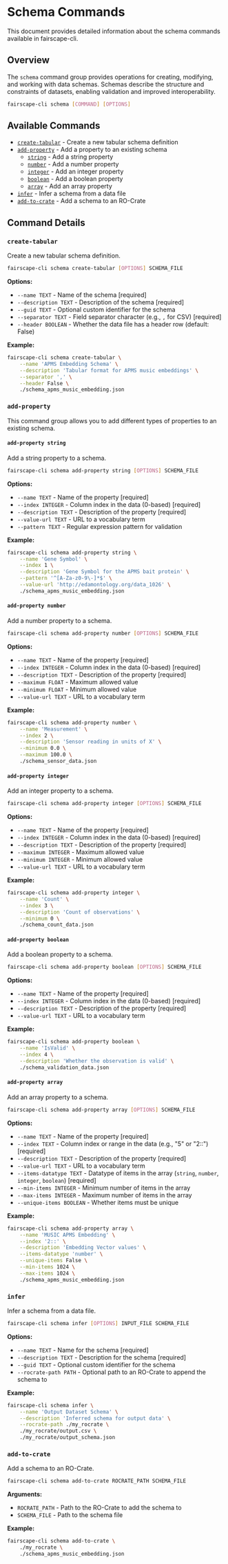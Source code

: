 # Schema Commands

This document provides detailed information about the schema commands available in fairscape-cli.

## Overview

The `schema` command group provides operations for creating, modifying, and working with data schemas. Schemas describe the structure and constraints of datasets, enabling validation and improved interoperability.

```bash
fairscape-cli schema [COMMAND] [OPTIONS]
```

## Available Commands

- [`create-tabular`](#create-tabular) - Create a new tabular schema definition
- [`add-property`](#add-property) - Add a property to an existing schema
  - [`string`](#add-property-string) - Add a string property
  - [`number`](#add-property-number) - Add a number property
  - [`integer`](#add-property-integer) - Add an integer property
  - [`boolean`](#add-property-boolean) - Add a boolean property
  - [`array`](#add-property-array) - Add an array property
- [`infer`](#infer) - Infer a schema from a data file
- [`add-to-crate`](#add-to-crate) - Add a schema to an RO-Crate

## Command Details

### `create-tabular`

Create a new tabular schema definition.

```bash
fairscape-cli schema create-tabular [OPTIONS] SCHEMA_FILE
```

**Options:**

- `--name TEXT` - Name of the schema [required]
- `--description TEXT` - Description of the schema [required]
- `--guid TEXT` - Optional custom identifier for the schema
- `--separator TEXT` - Field separator character (e.g., `,` for CSV) [required]
- `--header BOOLEAN` - Whether the data file has a header row (default: False)

**Example:**

```bash
fairscape-cli schema create-tabular \
    --name 'APMS Embedding Schema' \
    --description 'Tabular format for APMS music embeddings' \
    --separator ',' \
    --header False \
    ./schema_apms_music_embedding.json
```

### `add-property`

This command group allows you to add different types of properties to an existing schema.

#### `add-property string`

Add a string property to a schema.

```bash
fairscape-cli schema add-property string [OPTIONS] SCHEMA_FILE
```

**Options:**

- `--name TEXT` - Name of the property [required]
- `--index INTEGER` - Column index in the data (0-based) [required]
- `--description TEXT` - Description of the property [required]
- `--value-url TEXT` - URL to a vocabulary term
- `--pattern TEXT` - Regular expression pattern for validation

**Example:**

```bash
fairscape-cli schema add-property string \
    --name 'Gene Symbol' \
    --index 1 \
    --description 'Gene Symbol for the APMS bait protein' \
    --pattern '^[A-Za-z0-9\-]*$' \
    --value-url 'http://edamontology.org/data_1026' \
    ./schema_apms_music_embedding.json
```

#### `add-property number`

Add a number property to a schema.

```bash
fairscape-cli schema add-property number [OPTIONS] SCHEMA_FILE
```

**Options:**

- `--name TEXT` - Name of the property [required]
- `--index INTEGER` - Column index in the data (0-based) [required]
- `--description TEXT` - Description of the property [required]
- `--maximum FLOAT` - Maximum allowed value
- `--minimum FLOAT` - Minimum allowed value
- `--value-url TEXT` - URL to a vocabulary term

**Example:**

```bash
fairscape-cli schema add-property number \
    --name 'Measurement' \
    --index 2 \
    --description 'Sensor reading in units of X' \
    --minimum 0.0 \
    --maximum 100.0 \
    ./schema_sensor_data.json
```

#### `add-property integer`

Add an integer property to a schema.

```bash
fairscape-cli schema add-property integer [OPTIONS] SCHEMA_FILE
```

**Options:**

- `--name TEXT` - Name of the property [required]
- `--index INTEGER` - Column index in the data (0-based) [required]
- `--description TEXT` - Description of the property [required]
- `--maximum INTEGER` - Maximum allowed value
- `--minimum INTEGER` - Minimum allowed value
- `--value-url TEXT` - URL to a vocabulary term

**Example:**

```bash
fairscape-cli schema add-property integer \
    --name 'Count' \
    --index 3 \
    --description 'Count of observations' \
    --minimum 0 \
    ./schema_count_data.json
```

#### `add-property boolean`

Add a boolean property to a schema.

```bash
fairscape-cli schema add-property boolean [OPTIONS] SCHEMA_FILE
```

**Options:**

- `--name TEXT` - Name of the property [required]
- `--index INTEGER` - Column index in the data (0-based) [required]
- `--description TEXT` - Description of the property [required]
- `--value-url TEXT` - URL to a vocabulary term

**Example:**

```bash
fairscape-cli schema add-property boolean \
    --name 'IsValid' \
    --index 4 \
    --description 'Whether the observation is valid' \
    ./schema_validation_data.json
```

#### `add-property array`

Add an array property to a schema.

```bash
fairscape-cli schema add-property array [OPTIONS] SCHEMA_FILE
```

**Options:**

- `--name TEXT` - Name of the property [required]
- `--index TEXT` - Column index or range in the data (e.g., "5" or "2::") [required]
- `--description TEXT` - Description of the property [required]
- `--value-url TEXT` - URL to a vocabulary term
- `--items-datatype TEXT` - Datatype of items in the array (`string`, `number`, `integer`, `boolean`) [required]
- `--min-items INTEGER` - Minimum number of items in the array
- `--max-items INTEGER` - Maximum number of items in the array
- `--unique-items BOOLEAN` - Whether items must be unique

**Example:**

```bash
fairscape-cli schema add-property array \
    --name 'MUSIC APMS Embedding' \
    --index '2::' \
    --description 'Embedding Vector values' \
    --items-datatype 'number' \
    --unique-items False \
    --min-items 1024 \
    --max-items 1024 \
    ./schema_apms_music_embedding.json
```

### `infer`

Infer a schema from a data file.

```bash
fairscape-cli schema infer [OPTIONS] INPUT_FILE SCHEMA_FILE
```

**Options:**

- `--name TEXT` - Name for the schema [required]
- `--description TEXT` - Description for the schema [required]
- `--guid TEXT` - Optional custom identifier for the schema
- `--rocrate-path PATH` - Optional path to an RO-Crate to append the schema to

**Example:**

```bash
fairscape-cli schema infer \
    --name 'Output Dataset Schema' \
    --description 'Inferred schema for output data' \
    --rocrate-path ./my_rocrate \
    ./my_rocrate/output.csv \
    ./my_rocrate/output_schema.json
```

### `add-to-crate`

Add a schema to an RO-Crate.

```bash
fairscape-cli schema add-to-crate ROCRATE_PATH SCHEMA_FILE
```

**Arguments:**

- `ROCRATE_PATH` - Path to the RO-Crate to add the schema to
- `SCHEMA_FILE` - Path to the schema file

**Example:**

```bash
fairscape-cli schema add-to-crate \
    ./my_rocrate \
    ./schema_apms_music_embedding.json
```
